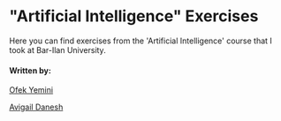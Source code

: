# "Artificial Intelligence" Exercises 
Here you can find exercises from the 'Artificial Intelligence' course that I took at Bar-Ilan University. 

#### Written by: 
[Ofek Yemini](https://github.com/ofekyem) 

[Avigail Danesh](https://github.com/avigaildanesh)

